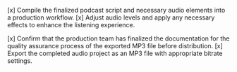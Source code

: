 [x] Compile the finalized podcast script and necessary audio elements into a production workflow.
[x] Adjust audio levels and apply any necessary effects to enhance the listening experience.


[x] Confirm that the production team has finalized the documentation for the quality assurance process of the exported MP3 file before distribution.
[x] Export the completed audio project as an MP3 file with appropriate bitrate settings.